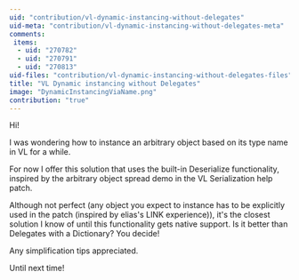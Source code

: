 ```yaml
---
uid: "contribution/vl-dynamic-instancing-without-delegates"
uid-meta: "contribution/vl-dynamic-instancing-without-delegates-meta"
comments: 
 items: 
  - uid: "270782"
  - uid: "270791"
  - uid: "270813"
uid-files: "contribution/vl-dynamic-instancing-without-delegates-files"
title: "VL Dynamic instancing without Delegates"
image: "DynamicInstancingViaName.png"
contribution: "true"
---
```


Hi!

I was wondering how to instance an arbitrary object based on its type name in VL for a while.

For now I offer this solution that uses the built-in Deserialize functionality, inspired by the arbitrary object spread demo in the VL Serialization help patch.

Although not perfect (any object you expect to instance has to be explicitly used in the patch (inspired by elias's LINK experience)), it's the closest solution I know of until this functionality gets native support. Is it better than Delegates with a Dictionary? You decide!

Any simplification tips appreciated.

Until next time!